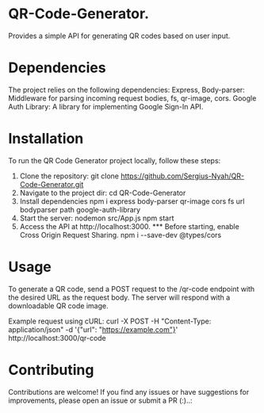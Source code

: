 # QR-Code-Generator.
Provides a simple API for generating QR codes based on user input.

# Dependencies
The project relies on the following dependencies:
Express, Body-parser: Middleware for parsing incoming request bodies, fs, qr-image, cors. 
Google Auth Library: A library for implementing Google Sign-In API.

# Installation
To run the QR Code Generator project locally, follow these steps:

1. Clone the repository:
git clone https://github.com/Sergius-Nyah/QR-Code-Generator.git
2. Navigate to the project dir:
cd QR-Code-Generator
3. Install dependencies
npm i express body-parser qr-image cors fs url bodyparser path google-auth-library
4. Start the server: nodemon src/App.js
npm start
5. Access the API at http://localhost:3000.
*** Before starting, enable Cross Origin Request Sharing. 
npm i --save-dev @types/cors
# Usage
To generate a QR code, send a POST request to the /qr-code endpoint with the desired URL as the request body. The server will respond with a downloadable QR code image.

Example request using cURL:
curl -X POST -H "Content-Type: application/json" -d '{"url": "https://example.com"}' http://localhost:3000/qr-code

# Contributing
Contributions are welcome! If you find any issues or have suggestions for improvements, please open an issue or submit a PR (:)..:



 
